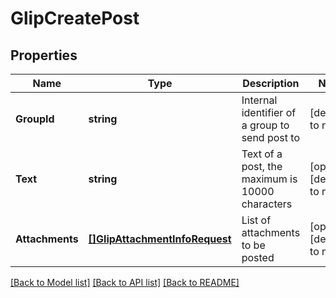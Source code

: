 # GlipCreatePost

## Properties
Name | Type | Description | Notes
------------ | ------------- | ------------- | -------------
**GroupId** | **string** | Internal identifier of a group to send post to | [default to null]
**Text** | **string** | Text of a post, the maximum is 10000 characters | [optional] [default to null]
**Attachments** | [**[]GlipAttachmentInfoRequest**](GlipAttachmentInfoRequest.md) | List of attachments to be posted | [optional] [default to null]

[[Back to Model list]](../README.md#documentation-for-models) [[Back to API list]](../README.md#documentation-for-api-endpoints) [[Back to README]](../README.md)


